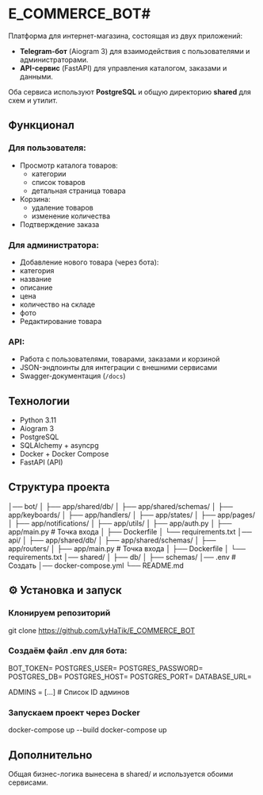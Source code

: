 # E_COMMERCE_BOT#

Платформа для интернет-магазина, состоящая из двух приложений:  
- **Telegram-бот** (Aiogram 3) для взаимодействия с пользователями и администраторами.  
- **API-сервис** (FastAPI) для управления каталогом, заказами и данными.

Оба сервиса используют **PostgreSQL** и общую директорию **shared** для схем и утилит.

## Функционал

### Для пользователя:
- Просмотр каталога товаров:
  - категории
  - список товаров
  - детальная страница товара
- Корзина:
  - удаление товаров
  - изменение количества
- Подтверждение заказа 

### Для администратора:
-  Добавление нового товара (через бота):
  - категория
  - название
  - описание
  - цена
  - количество на складе
  - фото
-  Редактирование товара

### API:
- Работа с пользователями, товарами, заказами и корзиной  
- JSON-эндпоинты для интеграции с внешними сервисами  
- Swagger-документация (`/docs`)

##  Технологии

- Python 3.11
- Aiogram 3
- PostgreSQL
- SQLAlchemy + asyncpg
- Docker + Docker Compose
- FastAPI (API)  

## Структура проекта
│── bot/
│ ├── app/shared/db/
│ ├── app/shared/schemas/
│ ├── app/keyboards/ 
│ ├── app/handlers/ 
│ ├── app/states/ 
│ ├── app/pages/
│ ├── app/notifications/
│ ├── app/utils/
│ ├── app/auth.py
│ ├── app/main.py # Точка входа
│ ├── Dockerfile
│ └── requirements.txt
│── api/
│ ├── app/shared/db/
│ ├── app/shared/schemas/
│ ├── app/routers/ 
│ ├── app/main.py # Точка входа
│ ├── Dockerfile
│ └── requirements.txt
│── shared/
│ ├── db/
│ ├── schemas/
│── .env # Создать
│── docker-compose.yml
└── README.md

## ⚙️ Установка и запуск
### Клонируем репозиторий
git clone https://github.com/LyHaTik/E_COMMERCE_BOT

### Создаём файл .env для бота:
BOT_TOKEN=
POSTGRES_USER=
POSTGRES_PASSWORD=
POSTGRES_DB=
POSTGRES_HOST=
POSTGRES_PORT=
DATABASE_URL=

ADMINS = [...] # Список ID админов

### Запускаем проект через Docker
docker-compose up --build
docker-compose up

## Дополнительно
Общая бизнес-логика вынесена в shared/ и используется обоими сервисами.
